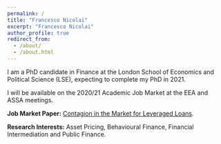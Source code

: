 ```yaml
---
permalink: /
title: "Francesco Nicolai"
excerpt: "Francesco Nicolai"
author_profile: true
redirect_from: 
  - /about/
  - /about.html
---
```


I am a PhD candidate in Finance at the London School of Economics and Political Science (LSE), expecting to complete my PhD in 2021. 

I will be available on the 2020/21 Academic Job Market at the EEA and ASSA meetings. 


**Job Market Paper:** [Contagion in the Market for Leveraged Loans](https://github.com/academicpages/academicpages.github.io).

**Research Interests:** Asset Pricing, Behavioural Finance, Financial Intermediation and Public Finance. 
